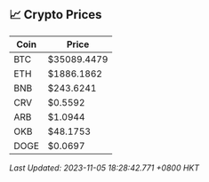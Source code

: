 ## 📈 Crypto Prices

| Coin | Price |
| ---- | ----- |
| BTC | $35089.4479 |
| ETH | $1886.1862 |
| BNB | $243.6241 |
| CRV | $0.5592 |
| ARB | $1.0944 |
| OKB | $48.1753 |
| DOGE | $0.0697 |

_Last Updated: 2023-11-05 18:28:42.771 +0800 HKT_
